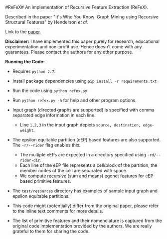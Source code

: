 #ReFeX#
An implementation of Recursive Feature Extraction (ReFeX). 

Described in the paper "It's Who You Know: Graph Mining using Recursive Structural Features" by Henderson <i>et al.</i> 

Link to the <a href="http://dl.acm.org/citation.cfm?id=2020512">paper</a>.

<b>Disclaimer:</b> I have implemented this paper purely for research, educational experimentation and non-profit use. Hence doesn't come with any guarantees. Please contact the authors for any other purpose.

**Running the Code:**

* Requires `python 2.7`.

* Install package dependencies using
`pip install -r requirements.txt`

* Run the code using `python refex.py`

* Run `python refex.py -h` for help and other program options.

* Input graph (directed graphs are supported) is specified with comma separated edge information in each line.
    * Line `1,2,3` in the input graph depicts `source, destination, edge-weight`.
* The epsilon equitable partition (eEP) based features are also supported. The `-r/--rider` flag enables this.
    * The multiple eEPs are expected in a directory specified using `-rd/--rider-dir`.
    * Each line of the eEP file represents a cell/block of the partition, the member nodes of the cell are separated with space.
    * We compute recursive (sum and means) egonet features for eEP based primitive features.
* The `test/resources` directory has examples of sample input graph and epsilon equitable partitions.
* This code might (potentially) differ from the original paper, please refer to the inline text comments for more details.
* The list of primitive features and their nomenclature is captured from the original code implementation provided by the authors. We are really grateful to them for sharing the code.  
    